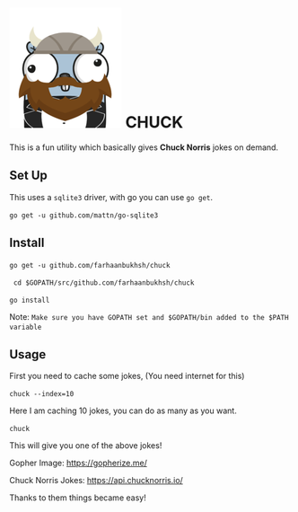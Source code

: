 ![Chuck](thumb-chuck-go.png)
CHUCK
=====

This is a fun utility which basically gives **Chuck Norris** jokes on demand.

## Set Up

This uses a ``sqlite3`` driver, with go you can use ``go get``.


``go get -u github.com/mattn/go-sqlite3``

## Install

``go get -u github.com/farhaanbukhsh/chuck``

`` cd $GOPATH/src/github.com/farhaanbukhsh/chuck``

``go install``

Note: ```Make sure you have GOPATH set and $GOPATH/bin added to the $PATH variable```

## Usage

First you need to cache some jokes, (You need internet for this)

``chuck --index=10``

Here I am caching 10 jokes, you can do as many as you want.

``chuck``

This will give you one of the above jokes!


Gopher Image: https://gopherize.me/

Chuck Norris Jokes: https://api.chucknorris.io/

Thanks to them things became easy!